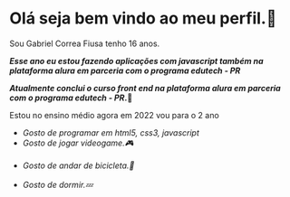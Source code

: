 <h1> Olá seja bem vindo ao meu perfil.🤚 </h1><p> Sou Gabriel Correa Fiusa tenho 16 anos.</p>

<p><em><strong>Esse ano eu estou fazendo aplicações com javascript também na plataforma alura em parceria com o programa edutech - PR</strong></em></p>
<strong><em>Atualmente conclui o curso front end na plataforma alura em parceria com o programa edutech - PR</em>.🙌</strong></p>
<p>Estou no ensino médio agora em 2022 vou para o 2 ano</p>
 <ul>
       <li><em>Gosto de programar em html5, css3, javascript</li></em>
       <li><em>Gosto de jogar videogame.🎮<em></li>
       <br>
       <li><em>Gosto de andar de bicicleta.🚴</em></li>
       <br>
       <li><em>Gosto de dormir.💤<em></li>
  </ul>
